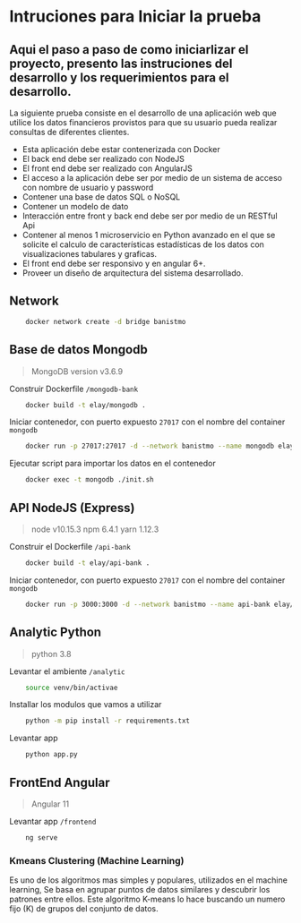 # Intruciones para Iniciar la prueba
Aqui el paso a paso de como iniciarlizar el proyecto,
presento las instruciones del desarrollo y los requerimientos para el desarrollo.
---

La siguiente prueba consiste en el desarrollo de una aplicación web que utilice los
datos financieros provistos para que su usuario pueda realizar consultas de
diferentes clientes.

* Esta aplicación debe estar contenerizada con Docker
* El back end debe ser realizado con NodeJS
* El front end debe ser realizado con AngularJS
* El acceso a la aplicación debe ser por medio de un sistema de acceso con nombre de usuario y password
* Contener una base de datos SQL o NoSQL
* Contener un modelo de dato
* Interacción entre front y back end debe ser por medio de un RESTful Api
* Contener al menos 1 microservicio en Python avanzado en el que se solicite el calculo de características estadísticas de los datos con visualizaciones tabulares y graficas.
* El front end debe ser responsivo y en angular 6+.
* Proveer un diseño de arquitectura del sistema desarrollado.

## Network
```sh
    docker network create -d bridge banistmo
```

## Base de datos Mongodb

> MongoDB version v3.6.9

Construir Dockerfile `/mongodb-bank`
```sh
    docker build -t elay/mongodb .    
```
Iniciar contenedor, con puerto expuesto `27017` con el nombre del container `mongodb`
```sh
    docker run -p 27017:27017 -d --network banistmo --name mongodb elay/mongodb
```
Ejecutar script para importar los datos en el contenedor
```sh
    docker exec -t mongodb ./init.sh
```

## API NodeJS (Express)
> node v10.15.3
> npm 6.4.1
> yarn 1.12.3

Construir el Dockerfile `/api-bank`
```sh
    docker build -t elay/api-bank .
```
Iniciar contenedor, con puerto expuesto `27017` con el nombre del container `mongodb`
```sh
    docker run -p 3000:3000 -d --network banistmo --name api-bank elay/api-bank
```

## Analytic Python
> python 3.8

Levantar el ambiente `/analytic`
```sh
    source venv/bin/activae
```
Installar los modulos que vamos a utilizar
```sh
    python -m pip install -r requirements.txt
```
Levantar app
```sh
    python app.py
```

## FrontEnd Angular
> Angular 11

Levantar app `/frontend`
```sh
    ng serve
```

### Kmeans Clustering (Machine Learning)
Es uno de los algoritmos mas simples y populares, utilizados en el machine learning, 
Se basa en agrupar puntos de datos similares y descubrir los patrones entre ellos.
Este algoritmo K-means lo hace buscando un numero fijo (K) de grupos del conjunto de datos.